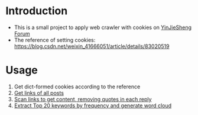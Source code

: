 # Introduction
- This is a small project to apply web crawler with cookies on [YinJieSheng Forum](http://bbs.yingjiesheng.com/forum-683-1.html)
- The reference of setting cookies: https://blog.csdn.net/weixin_41666051/article/details/83020519

# Usage
1. Get dict-formed cookies according to the reference
2. [Get links of all posts]()
3. [Scan links to get content, removing quotes in each reply]()
4. [Extract Top 20 keywords by frequency and generate word cloud]()
